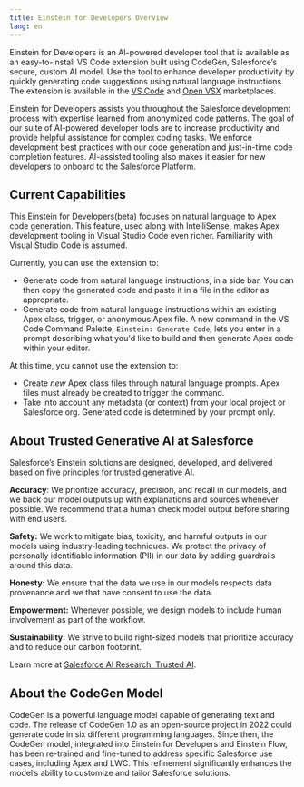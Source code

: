 ```yaml
---
title: Einstein for Developers Overview
lang: en
---
```


Einstein for Developers is an AI-powered developer tool that is available as an easy-to-install VS Code extension built using CodeGen, Salesforce’s secure, custom AI model. Use the tool to enhance developer productivity by quickly generating code suggestions using natural language instructions. The extension is available in the [VS Code](https://marketplace.visualstudio.com/vscode) and [Open VSX](https://open-vsx.org/) marketplaces.

Einstein for Developers assists you throughout the Salesforce development process with expertise learned from anonymized code patterns. The goal of our suite of AI-powered developer tools are to increase productivity and provide helpful assistance for complex coding tasks. We enforce development best practices with our code generation and just-in-time code completion features. AI-assisted tooling also makes it easier for new developers to onboard to the Salesforce Platform.

## Current Capabilities

This Einstein for Developers(beta) focuses on natural language to Apex code generation. This feature, used along with IntelliSense, makes Apex development tooling in Visual Studio Code even richer. Familiarity with Visual Studio Code is assumed.

Currently, you can use the extension to:

- Generate code from natural language instructions, in a side bar. You can then copy the generated code and paste it in a file in the editor as appropriate.
- Generate code from natural language instructions within an existing Apex class, trigger, or anonymous Apex file. A new command in the VS Code Command Palette, `Einstein: Generate Code`, lets you enter in a prompt describing what you'd like to build and then generate Apex code within your editor.

At this time, you cannot use the extension to:

- Create _new_ Apex class files through natural language prompts. Apex files must already be created to trigger the command.
- Take into account any metadata (or context) from your local project or Salesforce org. Generated code is determined by your prompt only.

## About Trusted Generative AI at Salesforce

Salesforce’s Einstein solutions are designed, developed, and delivered based on five principles for trusted generative AI.

**Accuracy**: We prioritize accuracy, precision, and recall in our models, and we back our model outputs up with explanations and sources whenever possible. We recommend that a human check model output before sharing with end users.

**Safety:** We work to mitigate bias, toxicity, and harmful outputs in our models using industry-leading techniques. We protect the privacy of personally identifiable information (PII) in our data by adding guardrails around this data.

**Honesty:** We ensure that the data we use in our models respects data provenance and we that have consent to use the data.

**Empowerment:** Whenever possible, we design models to include human involvement as part of the workflow.

**Sustainability:** We strive to build right-sized models that prioritize accuracy and to reduce our carbon footprint.

Learn more at [Salesforce AI Research: Trusted AI](https://www.salesforceairesearch.com/trusted-ai).

## About the CodeGen Model

CodeGen is a powerful language model capable of generating text and code. The release of CodeGen 1.0 as an open-source project in 2022 could generate code in six different programming languages. Since then, the CodeGen model, integrated into Einstein for Developers and Einstein Flow, has been re-trained and fine-tuned to address specific Salesforce use cases, including Apex and LWC. This refinement significantly enhances the model’s ability to customize and tailor Salesforce solutions.

